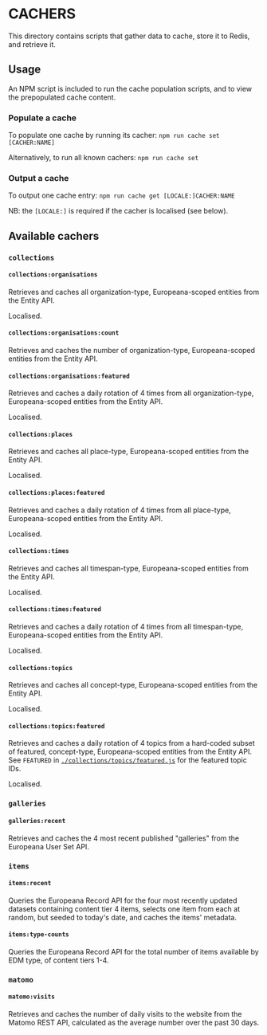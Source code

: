 # CACHERS

This directory contains scripts that gather data to cache, store it to Redis,
and retrieve it.

## Usage

An NPM script is included to run the cache population scripts, and to view
the prepopulated cache content.

### Populate a cache

To populate one cache by running its cacher:
`npm run cache set [CACHER:NAME]`

Alternatively, to run all known cachers:
`npm run cache set`

### Output a cache

To output one cache entry:
`npm run cache get [LOCALE:]CACHER:NAME`

NB: the `[LOCALE:]` is required if the cacher is localised (see below).

## Available cachers

### `collections`

#### `collections:organisations`
Retrieves and caches all organization-type, Europeana-scoped entities from the
Entity API.

Localised.

#### `collections:organisations:count`
Retrieves and caches the number of organization-type, Europeana-scoped entities
from the Entity API.

#### `collections:organisations:featured`
Retrieves and caches a daily rotation of 4 times from all organization-type,
Europeana-scoped entities from the Entity API.

Localised.

#### `collections:places`
Retrieves and caches all place-type, Europeana-scoped entities from the
Entity API.

Localised.

#### `collections:places:featured`
Retrieves and caches a daily rotation of 4 times from all place-type,
Europeana-scoped entities from the Entity API.

Localised.

#### `collections:times`
Retrieves and caches all timespan-type, Europeana-scoped entities from the
Entity API.

Localised.

#### `collections:times:featured`
Retrieves and caches a daily rotation of 4 times from all timespan-type,
Europeana-scoped entities from the Entity API.

Localised.

#### `collections:topics`
Retrieves and caches all concept-type, Europeana-scoped entities from the
Entity API.

Localised.

#### `collections:topics:featured`
Retrieves and caches a daily rotation of 4 topics from a hard-coded subset of
featured, concept-type, Europeana-scoped entities from the Entity API. See
`FEATURED` in [`./collections/topics/featured.js`](./collections/topics/featured.js)
for the featured topic IDs.

Localised.

### `galleries`

#### `galleries:recent`

Retrieves and caches the 4 most recent published "galleries" from the Europeana
User Set API.

### `items`

#### `items:recent`
Queries the Europeana Record API for the four most recently updated datasets
containing content tier 4 items, selects one item from each at random, but
seeded to today's date, and caches the items' metadata.

#### `items:type-counts`
Queries the Europeana Record API for the total number of items available by EDM
type, of content tiers 1-4.

### `matomo`

#### `matomo:visits`
Retrieves and caches the number of daily visits to the website from the Matomo
REST API, calculated as the average number over the past 30 days.
